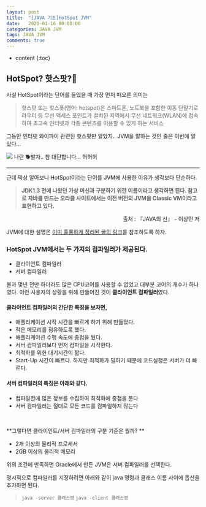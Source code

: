 ```yaml
---
layout: post
title:  "[JAVA 기초]HotSpot JVM"
date:   2021-01-16 00:00:00
categories: JAVA JVM
tags: JAVA JVM
comments: true
---
```

* content
{:toc}


## HotSpot? 핫스팟?🤔
사실 HotSpot이라는 단어를 들었을 때 가장 먼저 떠오른 의미는 
> 핫스팟 또는 핫스폿(영어: hotspot)은 스마트폰, 노트북을 포함한 이동 단말기로 라우터 등 무선 액세스 포인트가 설치된 지역에서 무선 네트워크(WLAN)에 접속하여 초고속 인터넷과 각종 콘텐츠를 이용할 수 있게 하는 서비스

그동안 인터넷 와이파이 관련된 핫스팟만 알았지..
JVM을 말하는 것인 줄은 이번에 알았다...

![](https://images.velog.io/images/dev_isaac/post/c82df0e5-69f7-46f8-bc7e-cae04f6f63aa/%EC%95%88%ED%83%80%EA%B9%8C%EC%9B%80.png)
나란 🐕발자.. 참 대단합니다... 허허허

___


근데 막상 알아보니 HotSpot이라는 단어를 JVM에 사용한 이유가 생각보다 단순하다. 
> **JDK1.3 전에 나왔던 가상 머신과 구분하기 위한 이름이라고 생각하면 된다. 
참고로 자바를 만드는 오라클 사이트에서는 이전 버전의 JVM을 Classic VM이라고 표현하고 있다.**
<div style="text-align:right;"> 출처 : 『JAVA의 신』 - 이상민 저</div>

JVM에 대한 설명은 [이미 훌륭하게 정리된 글의 링크](https://medium.com/pocs/jvm%EC%9D%B4-%EC%9E%90%EB%B0%94%ED%94%84%EB%A1%9C%EA%B7%B8%EB%9E%A8%EC%9D%84-%EC%8B%A4%ED%96%89%ED%95%98%EB%8A%94-%EA%B3%BC%EC%A0%95-3ac22cb22916)를 참조하도록 하자.

### HotSpot JVM에서는 두 가지의 컴파일러가 제공된다.
- 클라이언트 컴파일러
- 서버 컴파일러

불과 몇년 전만 하더라도 많은 CPU코어를 사용할 수 없었고 대부분 코어의 개수가 하나였다. 이런 사용자의 상황을 위해 만들어진 것이 **클라이언트 컴파일러**였다. 

#### 클라이언트 컴파일러의 간단한 특징을 보자면, 
- 애플리케이션 시작 시간을 빠르게 하기 위해 만들었다.
- 적은 메모리를 점유하도록 했다. 
- 애플리케이션 수행 속도에 중점을 뒀다.
- 서버 컴파일러보다 먼저 컴파일을 시작한다.
- 최적화를 위한 대기시간이 짧다.
- Start-Up 시간이 빠르다. 하지만 최적화가 덜하기 때문에 코드실행은 서버가 더 빠르다. 

#### 서버 컴파일러의 특징은 아래와 같다.
- 컴파일전에 많은 정보를 수집하여 최적화에 중점을 둔다
- 서버 컴파일러는 절대로 모든 코드를 컴파일하지 않는다
 
<br>

**그렇다면 클라이언트/서버 컴파일러의 구분 기준은 뭘까? **
- 2개 이상의 물리적 프로세서
- 2GB 이상의 물리적 메모리

위의 조건에 만족하면 Oracle에서 만든 JVM은 서버 컴파일러를 선택한다. 

명시적으로 컴파일러를 지정하려면 아래와 같이 java 명령과 클래스 이름 사이에 옵션을 추가하면 된다.

 
>```java -server 클래스명```
>```java -client 클래스명```
